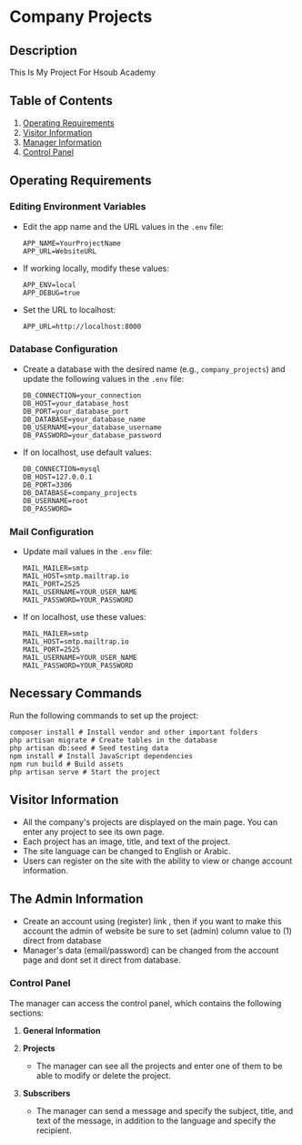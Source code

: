 # Company Projects

## Description

This Is My Project For Hsoub Academy

## Table of Contents

1. [Operating Requirements](#operating-requirements)
2. [Visitor Information](#visitor-information)
3. [Manager Information](#manager-information)
4. [Control Panel](#control-panel)

## Operating Requirements

### Editing Environment Variables

- Edit the app name and the URL values in the `.env` file:
    ```plaintext
    APP_NAME=YourProjectName
    APP_URL=WebsiteURL
    ```
- If working locally, modify these values:
    ```plaintext
    APP_ENV=local
    APP_DEBUG=true
    ```
- Set the URL to localhost:
    ```plaintext
    APP_URL=http://localhost:8000
    ```

### Database Configuration

- Create a database with the desired name (e.g., `company_projects`) and update the following values in the `.env` file:
    ```plaintext
    DB_CONNECTION=your_connection
    DB_HOST=your_database_host
    DB_PORT=your_database_port
    DB_DATABASE=your_database_name
    DB_USERNAME=your_database_username
    DB_PASSWORD=your_database_password
    ```
- If on localhost, use default values:
    ```plaintext
    DB_CONNECTION=mysql
    DB_HOST=127.0.0.1
    DB_PORT=3306
    DB_DATABASE=company_projects
    DB_USERNAME=root
    DB_PASSWORD=
    ```

### Mail Configuration

- Update mail values in the `.env` file:
    ```plaintext
    MAIL_MAILER=smtp
    MAIL_HOST=smtp.mailtrap.io
    MAIL_PORT=2525
    MAIL_USERNAME=YOUR_USER_NAME
    MAIL_PASSWORD=YOUR_PASSWORD
    ```
- If on localhost, use these values:
    ```plaintext
    MAIL_MAILER=smtp
    MAIL_HOST=smtp.mailtrap.io
    MAIL_PORT=2525
    MAIL_USERNAME=YOUR_USER_NAME
    MAIL_PASSWORD=YOUR_PASSWORD
    ```

## Necessary Commands

Run the following commands to set up the project:

```
composer install # Install vendor and other important folders
php artisan migrate # Create tables in the database
php artisan db:seed # Seed testing data
npm install # Install JavaScript dependencies
npm run build # Build assets
php artisan serve # Start the project
```

## Visitor Information

- All the company's projects are displayed on the main page. You can enter any project to see its own page.
- Each project has an image, title, and text of the project.
- The site language can be changed to English or Arabic.
- Users can register on the site with the ability to view or change account information.

## The Admin Information

- Create an account using (register) link ,
  then if you want to make this account the admin of website
  be sure to set (admin) column value to (1) direct from database
- Manager's data (email/password) can be changed from the account page and dont set it direct from database.

### Control Panel

The manager can access the control panel, which contains the following sections:

1. **General Information**
   
2. **Projects**
   - The manager can see all the projects and enter one of them to be able to modify or delete the project.

3. **Subscribers**
   - The manager can send a message and specify the subject, title, and text of the message, in addition to the language and specify the recipient.
